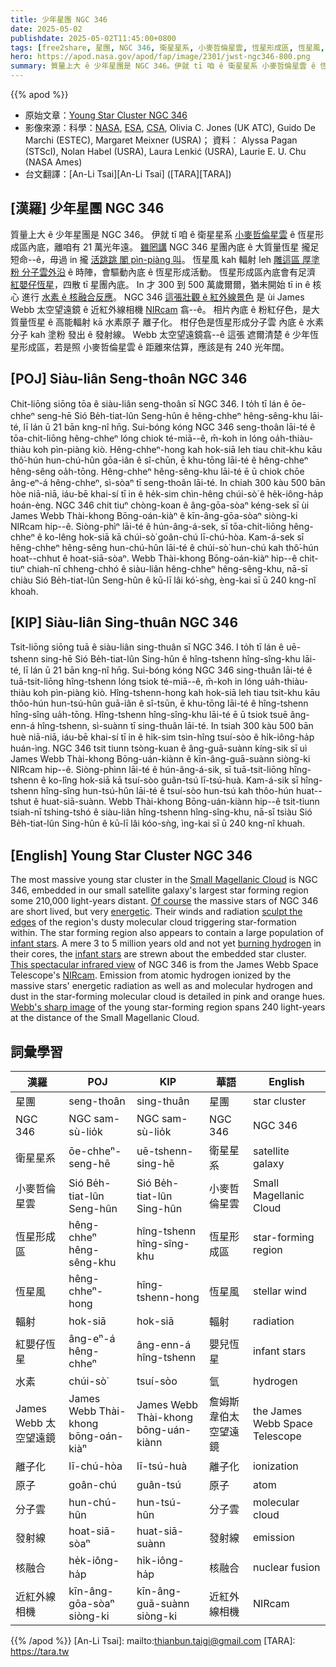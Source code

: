 ```yaml
---
title: 少年星團 NGC 346
date: 2025-05-02
publishdate: 2025-05-02T11:45:00+0800
tags: [free2share, 星團, NGC 346, 衛星星系, 小麥哲倫星雲, 恆星形成區, 恆星風, 輻射, 紅嬰仔恆星, 水素, James Webb 太空望遠鏡, 離子化, 分子雲, 發射線, 核融合, 近紅外線相機, NIRcam, 原子]
hero: https://apod.nasa.gov/apod/fap/image/2301/jwst-ngc346-800.png
summary: 質量上大 ê 少年星團是 NGC 346。伊就 tī 咱 ê 衛星星系 小麥哲倫星雲 ê 恆星形成區內底，離咱有 21 萬光年遠。
---
```


{{% apod %}}

- 原始文章：[Young Star Cluster NGC 346](https://apod.nasa.gov/apod/ap250502.html)
- 影像來源：科學：[NASA](https://www.nasa.gov), [ESA](https://www.esa.int/), [CSA](https://www.asc-csa.gc.ca/eng/), Olivia C. Jones (UK ATC), Guido De Marchi (ESTEC), Margaret Meixner (USRA)；
資料： Alyssa Pagan (STScI), Nolan Habel (USRA), Laura Lenkić (USRA), Laurie E. U. Chu (NASA Ames)
- 台文翻譯：[An-Li Tsai][An-Li Tsai] ([TARA][TARA])

## [漢羅] 少年星團 NGC 346
質量上大 ê 少年星團是 NGC 346。
伊就 tī 咱 ê 衛星星系 [小麥哲倫星雲][Small Magellanic Cloud] ê 恆星形成區內底，離咱有 21 萬光年遠。
[雖罔講][Of course] NGC 346 星團內底 ê 大質量恆星 攏足短命--ê，毋過 in 攏 [活跳跳 閣 pìn-piàng 叫][energetic]。
恆星風 kah 輻射 leh [雕這區 厚塗粉 分子雲外沿][sculpt the edges] ê 時陣，會驅動內底 ê 恆星形成活動。
恆星形成區內底會有足濟 [紅嬰仔恆星][infant stars]，四散 tī 星團內底。
In 才 300 到 500 萬歲爾爾，猶未開始 tī in ê 核心 進行 [水素 ê 核融合反應][burning hydrogen]。
NGC 346 [這張壯觀 ê 紅外線景色][This spectacular infrared view] 是 ùi James Webb 太空望遠鏡 ê 近紅外線相機  [NIRcam][NIRcam] 翕--ê。
相片內底 ê 粉紅仔色，是大質量恆星 ê 高能輻射 kā 水素原子 離子化。
柑仔色是恆星形成分子雲 內底 ê 水素分子 kah 塗粉 發出 ê 發射線。
Webb 太空望遠鏡翕--ê 這張 遮爾清楚 ê 少年恆星形成區，若是照 小麥哲倫星雲 ê 距離來估算，應該是有 240 光年闊。


## [POJ] Siàu-liân Seng-thoân NGC 346
Chit-liōng siōng tōa ê siàu-liân seng-thoân sī NGC 346.
I to̍h tī lán ê ōe-chheⁿ seng-hē Sió Be̍h-tiat-lûn Seng-hûn ê hêng-chheⁿ hêng-sêng-khu lāi-té, lī lán ū 21 bān kng-nî hn̄g.
Sui-bóng kóng NGC 346 seng-thoân lāi-té ê tōa-chit-liōng hêng-chheⁿ lóng chiok té-miā--ê, m̄-koh in lóng oa̍h-thiàu-thiàu koh pìn-piàng kiò.
Hêng-chheⁿ-hong kah hok-siā leh tiau chit-khu kāu thô͘-hún hun-chú-hûn gōa-iân ê sî-chūn, ē khu-tōng lāi-té ê hêng-chheⁿ hêng-sêng oa̍h-tōng.
Hêng-chheⁿ hêng-sêng-khu lāi-té ē ū chiok chōe âng-eⁿ-á hêng-chheⁿ, sì-sòaⁿ tī seng-thoân lāi-té.
In chiah 300 kàu 500 bān hòe niā-niā, iáu-bē khai-sí tī in ê he̍k-sim chìn-hêng chúi-sò͘ ê he̍k-iông-ha̍p hoán-èng.
NGC 346 chit tiuⁿ chòng-koan ê âng-gōa-sòaⁿ kéng-sek sī ùi James Webb Thài-khong Bōng-oán-kiàⁿ ê kīn-âng-gōa-sòaⁿ siòng-ki NIRcam hip--ê.
Siòng-phìⁿ lāi-té ê hún-âng-á-sek, sī tōa-chit-liōng hêng-chheⁿ ê ko-lêng hok-siā kā chúi-sò͘ goân-chú lī-chú-hòa.
Kam-á-sek sī hêng-chheⁿ hêng-sêng hun-chú-hûn lāi-té ê chúi-sò͘ hun-chú kah thô͘-hún hoat--chhut ê hoat-siā-sòaⁿ.
Webb Thài-khong Bōng-oán-kiàⁿ hip--ê chit-tiuⁿ chiah-nī chheng-chhó ê siàu-liân hêng-chheⁿ hêng-sêng-khu, nā-sī chiàu Sió Be̍h-tiat-lûn Seng-hûn ê kū-lī lâi kó͘-sǹg, èng-kai sī ū 240 kng-nî khoah.

## [KIP] Siàu-liân Sing-thuân NGC 346
Tsit-liōng siōng tuā ê siàu-liân sing-thuân sī NGC 346.
I to̍h tī lán ê uē-tshenn sing-hē Sió Be̍h-tiat-lûn Sing-hûn ê hîng-tshenn hîng-sîng-khu lāi-té, lī lán ū 21 bān kng-nî hn̄g.
Sui-bóng kóng NGC 346 sing-thuân lāi-té ê tuā-tsit-liōng hîng-tshenn lóng tsiok té-miā--ê, m̄-koh in lóng ua̍h-thiàu-thiàu koh pìn-piàng kiò.
Hîng-tshenn-hong kah hok-siā leh tiau tsit-khu kāu thôo-hún hun-tsú-hûn guā-iân ê sî-tsūn, ē khu-tōng lāi-té ê hîng-tshenn hîng-sîng ua̍h-tōng.
Hîng-tshenn hîng-sîng-khu lāi-té ē ū tsiok tsuē âng-enn-á hîng-tshenn, sì-suànn tī sing-thuân lāi-té.
In tsiah 300 kàu 500 bān huè niā-niā, iáu-bē khai-sí tī in ê hi̍k-sim tsìn-hîng tsuí-sòo ê hi̍k-iông-ha̍p huán-ìng.
NGC 346 tsit tiunn tsòng-kuan ê âng-guā-suànn kíng-sik sī uì James Webb Thài-khong Bōng-uán-kiànn ê kīn-âng-guā-suànn siòng-ki NIRcam hip--ê.
Siòng-phìnn lāi-té ê hún-âng-á-sik, sī tuā-tsit-liōng hîng-tshenn ê ko-lîng hok-siā kā tsuí-sòo guân-tsú lī-tsú-huà.
Kam-á-sik sī hîng-tshenn hîng-sîng hun-tsú-hûn lāi-té ê tsuí-sòo hun-tsú kah thôo-hún huat--tshut ê huat-siā-suànn.
Webb Thài-khong Bōng-uán-kiànn hip--ê tsit-tiunn tsiah-nī tshing-tshó ê siàu-liân hîng-tshenn hîng-sîng-khu, nā-sī tsiàu Sió Be̍h-tiat-lûn Sing-hûn ê kū-lī lâi kóo-sǹg, ìng-kai sī ū 240 kng-nî khuah.

## [English] Young Star Cluster NGC 346

The most massive young star cluster in the [Small Magellanic Cloud][Small Magellanic Cloud] is NGC 346, embedded in our small satellite galaxy's largest star forming region some 210,000 light-years distant.
[Of course][Of course] the massive stars of NGC 346 are short lived, but very [energetic][energetic].
Their winds and radiation [sculpt the edges][sculpt the edges] of the region's dusty molecular cloud triggering star-formation within.
The star forming region also appears to contain a large population of [infant stars][infant stars].
A mere 3 to 5 million years old and not yet [burning hydrogen][burning hydrogen] in their cores, the [infant stars][infant stars] are strewn about the embedded star cluster.
[This spectacular infrared view][This spectacular infrared view] of NGC 346 is from the James Webb Space Telescope's [NIRcam][NIRcam].
Emission from atomic hydrogen ionized by the massive stars' energetic radiation as well as and molecular hydrogen and dust in the star-forming molecular cloud is detailed in pink and orange hues.
[Webb's sharp image][Webb's sharp image] of the young star-forming region spans 240 light-years at the distance of the Small Magellanic Cloud.

## 詞彙學習

|漢羅|POJ|KIP|華語|English|
|-|-|-|-|-|
|星團|seng-thoân|sing-thuân|星團|star cluster|
|NGC 346|NGC sam-sù-lio̍k|NGC sam-sù-lio̍k|NGC 346|NGC 346|
|衛星星系|ōe-chheⁿ-seng-hē|uē-tshenn-sing-hē|衛星星系|satellite galaxy|
|小麥哲倫星雲|Sió Be̍h-tiat-lûn Seng-hûn|Sió Be̍h-tiat-lûn Sing-hûn|小麥哲倫星雲|Small Magellanic Cloud|
|恆星形成區|hêng-chheⁿ hêng-sêng-khu|hîng-tshenn hîng-sîng-khu|恆星形成區|star-forming region|
|恆星風|hêng-chheⁿ-hong|hîng-tshenn-hong|恆星風|stellar wind|
|輻射|hok-siā|hok-siā|輻射|radiation|
|紅嬰仔恆星|âng-eⁿ-á hêng-chheⁿ|âng-enn-á hîng-tshenn|嬰兒恆星|infant stars|
|水素|chúi-sò͘|tsuí-sòo|氫|hydrogen|
|James Webb 太空望遠鏡|James Webb Thài-khong bōng-oán-kiàⁿ|James Webb Thài-khong bōng-uán-kiànn|詹姆斯韋伯太空望遠鏡|the James Webb Space Telescope|
|離子化|lī-chú-hòa|lī-tsú-huà|離子化|ionization|
|原子|goân-chú|guân-tsú|原子|atom|
|分子雲|hun-chú-hûn|hun-tsú-hûn|分子雲|molecular cloud|
|發射線|hoat-siā-sòaⁿ|huat-siā-suànn|發射線|emission|
|核融合|he̍k-iông-ha̍p|hi̍k-iông-ha̍p|核融合|nuclear fusion|
|近紅外線相機|kīn-âng-gōa-sòaⁿ siòng-ki|kīn-âng-guā-suànn siòng-ki|近紅外線相機|NIRcam|

{{% /apod %}}
[An-Li Tsai]: mailto:thianbun.taigi@gmail.com
[TARA]: https://tara.tw

[copyright]: https://apod.nasa.gov/apod/fap/lib/about_apod.html#srapply
[License3]: https://creativecommons.org/licenses/by-nc-nd/3.0/
[License2]:https://creativecommons.org/licenses/by-nc-nd/2.0/

[Small Magellanic Cloud]:https://apod.nasa.gov/apod/ap210105.html
[Of course]:https://apod.nasa.gov/apod/ap991130.html
[energetic]:https://chandra.harvard.edu/photo/2003/ngc346/index.html
[sculpt the edges]:https://hubblesite.org/contents/media/images/2005/35/1818-Image.html
[infant stars]:https://apod.nasa.gov/apod/ap221118.html
[burning hydrogen]:https://solarsystem.nasa.gov/genesismission/science/module1/index.html
[infant stars]:https://chandra.harvard.edu/edu/formal/stellar_ev/story/index2.html
[This spectacular infrared view]:https://webbtelescope.org/contents/news-releases/2023/news-2023-101
[NIRcam]:https://webbtelescope.org/contents/media/images/01FA0SZSEW1TZ51BHG0EGW2EZP
[Webb's sharp image]:https://webbtelescope.org/contents/media/images/2023/101/01GNYMNTMKSZ98TE3YD5PQY2VD

